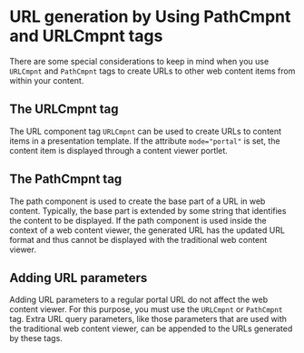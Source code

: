 # URL generation by Using PathCmpnt and URLCmpnt tags

There are some special considerations to keep in mind when you use `URLCmpnt` and `PathCmpnt` tags to create URLs to other web content items from within your content.

## The URLCmpnt tag

The URL component tag `URLCmpnt` can be used to create URLs to content items in a presentation template. If the attribute `mode="portal"` is set, the content item is displayed through a content viewer portlet.

## The PathCmpnt tag

The path component is used to create the base part of a URL in web content. Typically, the base part is extended by some string that identifies the content to be displayed. If the path component is used inside the context of a web content viewer, the generated URL has the updated URL format and thus cannot be displayed with the traditional web content viewer.

## Adding URL parameters

Adding URL parameters to a regular portal URL do not affect the web content viewer. For this purpose, you must use the `URLCmpnt` or `PathCmpnt` tag. Extra URL query parameters, like those parameters that are used with the traditional web content viewer, can be appended to the URLs generated by these tags.


